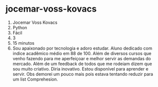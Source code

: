 # jocemar-voss-kovacs
1. Jocemar Voss Kovacs
2. Python
3. Fácil
4. 3 
5. 15 minutos
6. Sou apaixonado por tecnologia e adoro estudar. Aluno dedicado com indice acadêmico médio em 88 de 100. Além de diversos cursos que venho fazendo para me aperfeiçoar e melhor servir as demandas do mercado. Além de um feedback de todos que me rodeiam dizem que sou muito criativo. Diria inovativo. Estou disponível para aprender e servir. Obs demorei um pouco mais pois estava tentando reduzir para um list Comprehesion.
